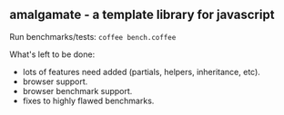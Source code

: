 amalgamate - a template library for javascript
--------------------------------------------

Run benchmarks/tests: `coffee bench.coffee`

What's left to be done:

- lots of features need added (partials, helpers, inheritance, etc).
- browser support.
- browser benchmark support.
- fixes to highly flawed benchmarks.
